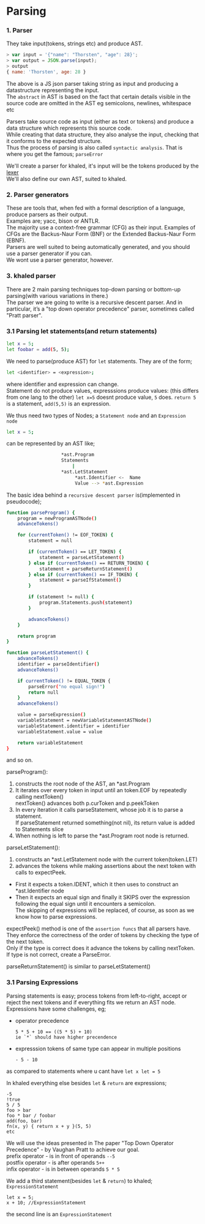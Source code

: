 # Parsing

### 1. Parser
They take input(tokens, strings etc) and produce AST.  
  
  
```javascript
> var input = '{"name": "Thorsten", "age": 28}';
> var output = JSON.parse(input);
> output
{ name: 'Thorsten', age: 28 }
```
The above is a JS json parser taking string as input and producing a datastructure representing the input.  
The `abstract` in AST is based on the fact that certain details visible in the source code are omitted in the AST eg semicolons, newlines, whitespace etc  

Parsers take source code as input (either as text or tokens) and produce a data structure which represents this source code.  
While creating that data structure, they also analyse the input, checking that it conforms to the expected structure.   
Thus the process of parsing is also called `syntactic analysis`. That is where you get the famous; `parseError`  

We'll create a parser for khaled, it's input will be the tokens produced by the [lexer](2.Lexing.md)  
We'll also define our own AST, suited to khaled.  

### 2. Parser generators
These are tools that, when fed with a formal description of a language, produce
parsers as their output.  
Examples are; yacc, bison or ANTLR.  
The majority use a context-free grammar (CFG) as their input. Examples of CFGs are the
Backus-Naur Form (BNF) or the Extended Backus-Naur Form (EBNF).  
Parsers are well suited to being automatically generated, and you should use a parser generator if you can.  
We wont use a parser generator, however.

### 3. khaled parser
There are 2 main parsing techniques top-down parsing or bottom-up parsing(with various variations in there.)   
The parser we are going to write is a recursive descent parser. And in particular, it’s a "top
down operator precedence" parser, sometimes called "Pratt parser".

### 3.1 Parsing let statements(and return statements)
```bash
let x = 5;
let foobar = add(5, 5);
```
We need to parse(produce AST) for `let` statements. They are of the form;
```bash
let <identifier> = <expression>;
```
where identifier and expression can change.  
Statement do not produce values, expresssions produce values: (this differs from one lang to the other)
`let x=5` doesnt produce value, `5` does. `return 5` is a statement, `add(5,5)` is an expression.  

We thus need two types of Nodes; a `Statement node` and an `Expression node`

```bash
let x = 5; 
```
can be represented by an AST like;
```bash
					*ast.Program
					Statements
						|
					*ast.LetStatement   
                         *ast.Identifier <-  Name
					     Value --> *ast.Expression
```  

The basic idea behind a `recursive descent parser` is(implemented in pseudocode);
```bash
function parseProgram() {
    program = newProgramASTNode()
    advanceTokens()

	for (currentToken() != EOF_TOKEN) {
		statement = null

		if (currentToken() == LET_TOKEN) {
		    statement = parseLetStatement()
		} else if (currentToken() == RETURN_TOKEN) {
		    statement = parseReturnStatement()
		} else if (currentToken() == IF_TOKEN) {
		    statement = parseIfStatement()
		}

		if (statement != null) {
		    program.Statements.push(statement)
		}

		advanceTokens()
	}

	return program
}

function parseLetStatement() {
	advanceTokens()
	identifier = parseIdentifier()
	advanceTokens()

	if currentToken() != EQUAL_TOKEN {
	    parseError("no equal sign!")
	    return null
	}
	advanceTokens()

	value = parseExpression()
	variableStatement = newVariableStatementASTNode()
	variableStatement.identifier = identifier
	variableStatement.value = value

	return variableStatement
}
```
and so on.   

parseProgram():
1. constructs the root node of the AST, an *ast.Program  
2. It iterates over every token in input until an token.EOF by repeatedly calling nextToken()  
   nextToken() advances both p.curToken and p.peekToken  
3. In every iteration it calls parseStatement, whose job it is to parse a statement.   
If parseStatement returned something(not nil), its return value is added to Statements slice   
4. When nothing is left to parse the *ast.Program root node is returned.    

parseLetStatement():  
1. constructs an *ast.LetStatement node with the current token(token.LET)  
2. advances the tokens while making assertions about the next token with calls to expectPeek.    
  - First it expects a token.IDENT, which it then uses to construct an *ast.Identifier node    
  - Then it expects an equal sign and finally it SKIPS over the expression following the equal sign until it encounters a semicolon.   
  The skipping of expressions will be replaced, of course, as soon as we know how to parse expressions.  

expectPeek() method is one of the `assertion funcs` that all parsers have.  
They enforce the correctness of the order of tokens by checking the type of the next token.  
Only if the type is correct does it advance the tokens by calling nextToken.  
If type is not correct, create a ParseError.  

parseReturnStatement() is similar to parseLetStatement()  
  

### 3.1 Parsing Expressions  
Parsing statements is easy; process tokens from left-to-right, accept or reject the next tokens and if everything fits we return an AST node.  
Expressions have some challenges, eg;
- operator precedence
	```
	5 * 5 + 10 == ((5 * 5) + 10)
	ie `*` should have higher precendence
	````
- expresssion tokens of same type can appear in multiple positions
	```
	- 5 - 10
	```
as compared to statements where u cant have `let x let = 5`  

In khaled everything else besides `let` & `return` are expressions;
```
-5
!true
5 / 5
foo > bar
foo * bar / foobar
add(foo, bar)
fn(x, y) { return x + y }(5, 5)
etc
```

We will use the ideas presented in The paper "Top Down Operator Precedence" - by Vaughan Pratt to 
achieve our goal.  
prefix operator - is in front of operands `--5`  
postfix operator - is after operands `5++`  
infix operator - is in between operands `5 * 5`  

We add a third statement(besides `let` & `return`) to khaled; `ExpressionStatement` 
```
let x = 5;
x + 10; //ExpressionStatement 
```
the second line is an `ExpressionStatement`



